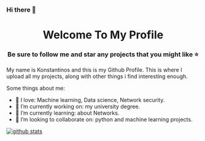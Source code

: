 ### Hi there 👋

<h1 align="center">Welcome To My Profile</h1>
<h3 align="center">Be sure to follow me and star any projects that you might like ⭐</h3>

My name is Konstantinos and this is my Github Profile. This is where I upload all my projects, along with other things i find interesting enough.

Some things about me:

- 💙 I love: Machine learning, Data science, Network security.
- 🔭 I’m currently working on: my university degree.
- 🌱 I’m currently learning: about Networks.
- 👯 I’m looking to collaborate on: python and machine learning projects.

[![github stats](https://github-readme-stats.vercel.app/api?username=its-kos&theme=tokyonight&show_icons=true)](https://github.com/anuraghazra/github-readme-stats)

